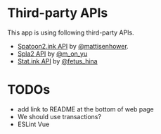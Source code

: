 # Third-party APIs
This app is using following third-party APIs.
* [Spatoon2.ink API](https://github.com/misenhower/splatoon2.ink/wiki/Data-access-policy) by [@mattisenhower](https://twitter.com/mattisenhower).
* [Spla2 API](https://spla2.yuu26.com/) by [@m_on_yu](https://twitter.com/m_on_yu)
* [Stat.ink API](https://github.com/fetus-hina/stat.ink/tree/master/doc/api-2) by [@fetus_hina](https://twitter.com/fetus_hina)

# TODOs
- add link to README at the bottom of web page
- We should use transactions?
- ESLint Vue
